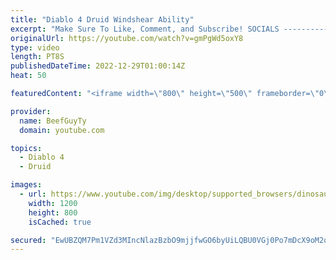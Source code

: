 ```yaml
---
title: "Diablo 4 Druid Windshear Ability"
excerpt: "Make Sure To Like, Comment, and Subscribe! SOCIALS ---------------------------------------------- Join Our ..."
originalUrl: https://youtube.com/watch?v=gmPgWd5oxY8
type: video
length: PT8S
publishedDateTime: 2022-12-29T01:00:14Z
heat: 50

featuredContent: "<iframe width=\"800\" height=\"500\" frameborder=\"0\" src=\"https://www.youtube.com/embed/gmPgWd5oxY8\" allow=\"accelerometer; autoplay; encrypted-media; gyroscope; picture-in-picture\" allowfullscreen></iframe>"

provider:
  name: BeefGuyTy
  domain: youtube.com

topics:
  - Diablo 4
  - Druid

images:
  - url: https://www.youtube.com/img/desktop/supported_browsers/dinosaur.png
    width: 1200
    height: 800
    isCached: true

secured: "EwUBZQM7Pm1VZd3MIncNlazBzbO9mjjfwGO6byUiLQBU0VGj0Po7mDcX9oM2qC+++g3huohYUFzve44y+o1xlUjp9fmkD9hRvdMSY66sM4LD9njU2esX1My9aM8ywh/Y4bBRn2RB63VqWJcM1vduBF8uau87z7irYESciASCwY9BxUSDwmhBbrckN1zfqXmMcy1nLKy64c++ou6kZrlQwfSv14aFIaP2ONw86KNOd+efjNg41ACnARSW2yrUg7IKtKFXqVATZGCX51xNnDF44cPQP/DZTjdl9smh+MLqI+NFuvhS2vlfP07SoleBdP2Ey9vOMRJ/P/lN06fl6eXWaiXGek6KIVDzyfbu0Jlpeu8ACiT0RDje45rx7GsexHNnrl+mEcfl5xoiQZnvRvpn2Q2yHrAlWKBepL/MSaUX1Cg=;SLy0ou/bh3psQxzV97QYwQ=="
---
```



